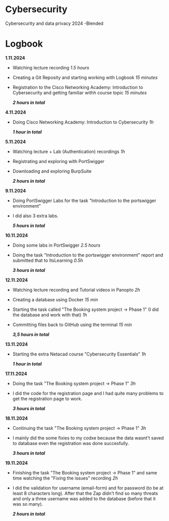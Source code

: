 # Cybersecurity
Cybersecurity and data privacy 2024 -Blended



# **Logbook** 
 
**1.11.2024**
  - Watching lecture recording _1.5 hours_
  - Creating a Git Reposity and starting working with Logbook _15 minutes_
  - Registration to the Cisco Networking Academy: Introduction to Cybersecurity and getting familiar withh course topic _15 minutes_

    ***2 hours in total***


**4.11.2024**
 - Doing Cisco Networking Academy: Introduction to Cybersecurity _1h_

   ***1 hour in total***


**5.11.2024**
- Watching lecture + Lab (Authentication) recordings _1h_
- Registrating and exploring with PortSwigger
- Downloading and exploring BurpSuite

  ***2 hours in total***


**9.11.2024**
- Doing PortSwigger Labs for the task "Introduction to the portswigger environment" 
- I did also 3 extra labs.

  ***5 hours in total***


**10.11.2024**
- Doing some labs in PortSwigger _2.5 hours_
- Doing the task "Introduction to the portswigger environment" report and submitted that to ItsLearning _0.5h_ 

  ***3 hours in total***

**12.11.2024**
- Watching lecture recording and Tutorial videos in Panopto _2h_
- Creating a database using Docker _15 min_
- Starting the task called "The Booking system project → Phase 1" (I did the database and work with that) _1h_
- Committing files back to GitHub using the terminal _15 min_ 

  ***3,5 hours in total***

**13.11.2024**
- Starting the extra Netacad course "Cybersecurity Essentials" _1h_

  ***1 hour in total***

**17.11.2024**
- Doing the task "The Booking system project → Phase 1"  _3h_
- I did the code for the registration page and I had quite many problems to get the registration page to work. 

  ***3 hours in total***

**18.11.2024**
- Continuing the task "The Booking system project → Phase 1"  _3h_
- I mainly did the some fixies to my codxe because the data wasnt't saved to database even the registration was done succesfully.
  
  ***3 hours in total***

 **19.11.2024**
- Finishing the task "The Booking system project → Phase 1" and same time watching the "Fixing the issues" recording _2h_
- I did the validation for username (email-form) and for password (to be at least 8 characters long). After that the Zap didn't find so many threats
   and only a three username was added to the database (before that it was so many).

  ***2 hours in total***
